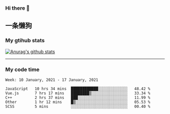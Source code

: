 ### Hi there 👋

## 一条懒狗
<!--
**kiss-me-quickly/kiss-me-quickly** is a ✨ _special_ ✨ repository because its `README.md` (this file) appears on your GitHub profile.

Here are some ideas to get you started:

- 🔭 I’m currently working on ...
- 🌱 I’m currently learning ...
- 👯 I’m looking to collaborate on ...
- 🤔 I’m looking for help with ...
- 💬 Ask me about ...
- 📫 How to reach me: ...
- 😄 Pronouns: ...
- ⚡ Fun fact: ...
-->


### My gtihub stats

[![Anurag's github stats](https://github-readme-stats.vercel.app/api?username=kiss-me-quickly)](https://github.com/anuraghazra/github-readme-stats)

***

### My code time

<!--START_SECTION:waka-->
```text
Week: 10 January, 2021 - 17 January, 2021

JavaScript   10 hrs 34 mins  ████████████░░░░░░░░░░░░░   48.42 % 
Vue.js       7 hrs 17 mins   ████████▒░░░░░░░░░░░░░░░░   33.34 % 
C++          2 hrs 37 mins   ███░░░░░░░░░░░░░░░░░░░░░░   11.99 % 
Other        1 hr 12 mins    █▒░░░░░░░░░░░░░░░░░░░░░░░   05.53 % 
SCSS         5 mins          ░░░░░░░░░░░░░░░░░░░░░░░░░   00.40 % 
```
<!--END_SECTION:waka-->
